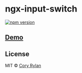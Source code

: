 # ngx-input-switch

[![npm version](https://badge.fury.io/js/ngx-input-switch.svg)](https://badge.fury.io/js/ngx-input-switch)

## [Demo]()

## License

MIT © [Cory Rylan](https://coryrylan.com)